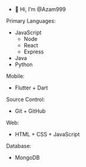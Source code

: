 - 👋 Hi, I’m @Azam999

Primary Languages:
- JavaScript
  - Node
  - React
  - Express
- Java
- Python

Mobile:
- Flutter + Dart

Source Control:
- Git + GitHub

Web:
- HTML + CSS + JavaScript

Database:
- MongoDB

<!---
Azam999/Azam999 is a ✨ special ✨ repository because its `README.md` (this file) appears on your GitHub profile.
You can click the Preview link to take a look at your changes.
--->
